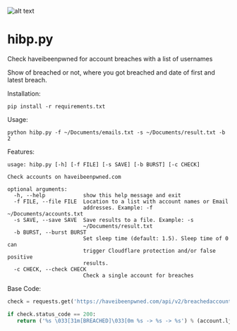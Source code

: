 ![alt text](http://leonvoerman.nl/coding/hibp.png)

# hibp.py
Check haveibeenpwned for account breaches with a list of usernames

Show of breached or not, where you got breached and date of first and latest breach.

Installation:
```Shell
pip install -r requirements.txt
```

Usage:
```Shell
python hibp.py -f ~/Documents/emails.txt -s ~/Documents/result.txt -b 2
```

Features:
```Shell
usage: hibp.py [-h] [-f FILE] [-s SAVE] [-b BURST] [-c CHECK]

Check accounts on haveibeenpwned.com

optional arguments:
  -h, --help            show this help message and exit
  -f FILE, --file FILE  Location to a list with account names or Email
                        addresses. Example: -f ~/Documents/accounts.txt
  -s SAVE, --save SAVE  Save results to a file. Example: -s
                        ~/Documents/result.txt
  -b BURST, --burst BURST
                        Set sleep time (default: 1.5). Sleep time of 0 can
                        trigger Cloudflare protection and/or false positive
                        results.
  -c CHECK, --check CHECK
                        Check a single account for breaches
```


Base Code:
```Python
check = requests.get('https://haveibeenpwned.com/api/v2/breachedaccount/%s' % account)
```

```Python
if check.status_code == 200:
   return ('%s \033[31m[BREACHED]\033[0m %s -> %s -> %s') % (account.ljust(50), breachdate.rjust(15), latestbreach, breachedon)
```

